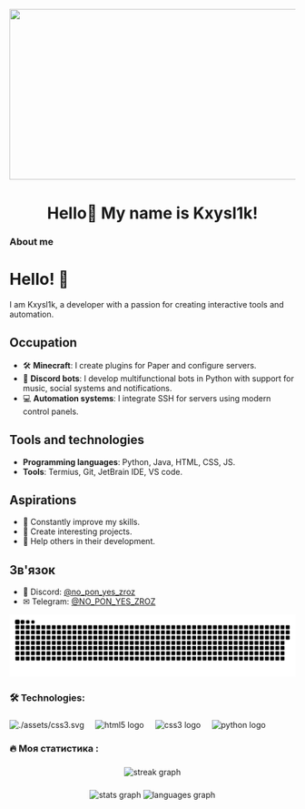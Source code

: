 <br clear="both">

<div align="center">
  <img height="300" width="600" src="https://user-images.githubusercontent.com/74038190/225813708-98b745f2-7d22-48cf-9150-083f1b00d6c9.gif"  />
</div>

###

<h1 align="center">Hello👋 My name is Kxysl1k!</h1>

###

<h3 align="left">About me</h3>

###

# Hello! 👋

I am Kxysl1k, a developer with a passion for creating interactive tools and automation.

## Occupation
- 🛠 **Minecraft**: I create plugins for Paper and configure servers.
- 🤖 **Discord bots**: I develop multifunctional bots in Python with support for music, social systems and notifications.
- 💻 **Automation systems**: I integrate SSH for servers using modern control panels.

## Tools and technologies
- **Programming languages**: Python, Java, HTML, CSS, JS.
- **Tools**: Termius, Git, JetBrain IDE, VS code.

## Aspirations
- 🌟 Constantly improve my skills.
- 🔧 Create interesting projects.
- 🙏 Help others in their development.

## Зв'язок
- 💬 Discord: [@no_pon_yes_zroz](https://discord.com/users/836647735809146930)
- ✉ Telegram: [@NO_PON_YES_ZROZ](https://discord.com/users/836647735809146930)

<p align="center">
 <img width="600" src="assets/github-snake.svg" alt="snake"/>
</p>

###

<h3 align="left">🛠 Technologies:</h3>

###

<div align="left">
  <img alt="./assets/css3.svg" height="40" alt="javascript logo"  />
  <img width="12" />
  <img src="https://cdn.jsdelivr.net/gh/devicons/devicon/icons/html5/html5-original.svg" height="40" alt="html5 logo"  />
  <img width="12" />
  <img src="https://cdn.jsdelivr.net/gh/devicons/devicon/icons/css3/css3-original.svg" height="40" alt="css3 logo"  />
  <img width="12" />
  <img src="https://skillicons.dev/icons?i=py" height="40" alt="python logo"  />
</div>

###

<h3 align="left">🔥   Моя статистика :</h3>

###

<div align="center">
  <img src="https://streak-stats.demolab.com?user=filimonovalexey&locale=en&mode=daily&theme=dark&hide_border=false&border_radius=5&order=3" height="220" alt="streak graph"  />
</div>

###

<div align="center">
  <img src="https://github-readme-stats.vercel.app/api?username=filimonovalexey&hide_title=false&hide_rank=false&show_icons=true&include_all_commits=true&count_private=true&disable_animations=false&theme=dracula&locale=en&hide_border=false&order=1" height="150" alt="stats graph"  />
  <img src="https://github-readme-stats.vercel.app/api/top-langs?username=filimonovalexey&locale=en&hide_title=false&layout=compact&card_width=320&langs_count=5&theme=dracula&hide_border=false&order=2" height="150" alt="languages graph"  />
</div>

###